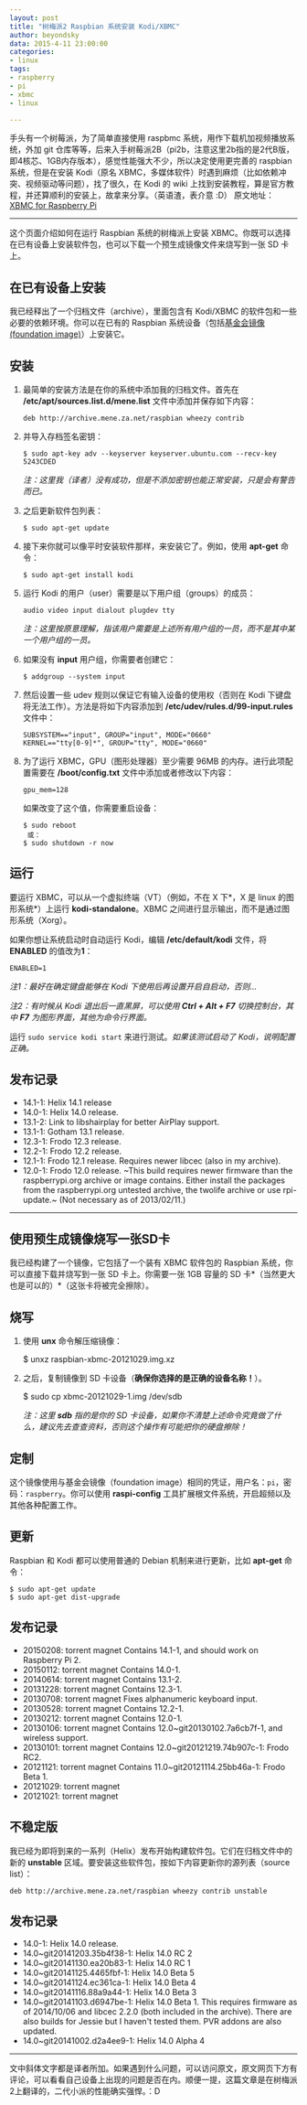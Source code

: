 ```yaml
---
layout: post
title: "树梅派2 Raspbian 系统安装 Kodi/XBMC"
author: beyondsky
data: 2015-4-11 23:00:00
categories:
- linux
tags:
- raspberry
- pi
- xbmc
- linux

---
```


手头有一个树莓派，为了简单直接使用 raspbmc 系统，用作下载机加视频播放系统，外加 git 仓库等等，后来入手树莓派2B（pi2b，注意这里2b指的是2代B版，即4核芯、1GB内存版本），感觉性能强大不少，所以决定使用更完善的 raspbian 系统，但是在安装 Kodi（原名 XBMC，多媒体软件）时遇到麻烦（比如依赖冲突、视频驱动等问题），找了很久，在 Kodi 的 wiki 上找到安装教程，算是官方教程，并还算顺利的安装上，故拿来分享。（英语渣，表介意 :D）
原文地址：[XBMC for Raspberry Pi][1]

-----------

这个页面介绍如何在运行 Raspbian 系统的树梅派上安装 XBMC。你既可以选择在已有设备上安装软件包，也可以下载一个预生成镜像文件来烧写到一张 SD 卡上。

## 在已有设备上安装
我已经释出了一个归档文件（archive），里面包含有 Kodi/XBMC 的软件包和一些必要的依赖环境。你可以在已有的 Raspbian 系统设备（包括[基金会镜像(foundation image)][2]）上安装它。

## 安装

 1. 最简单的安装方法是在你的系统中添加我的归档文件。首先在 **/etc/apt/sources.list.d/mene.list**
    文件中添加并保存如下内容：
    
        deb http://archive.mene.za.net/raspbian wheezy contrib
 2. 并导入存档签名密钥：
    
        $ sudo apt-key adv --keyserver keyserver.ubuntu.com --recv-key 5243CDED
        
    *注：这里我（译者）没有成功，但是不添加密钥也能正常安装，只是会有警告而已。*
 3. 之后更新软件包列表：
    
        $ sudo apt-get update
 4. 接下来你就可以像平时安装软件那样，来安装它了。例如，使用 **apt-get** 命令：
    
        $ sudo apt-get install kodi
 5. 运行 Kodi 的用户（user）需要是以下用户组（groups）的成员：
    
        audio video input dialout plugdev tty
    
    *注：这里按原意理解，指该用户需要是上述所有用户组的一员，而不是其中某一个用户组的一员。*
 6. 如果没有 **input** 用户组，你需要者创建它：
    
        $ addgroup --system input
 7. 然后设置一些 udev 规则以保证它有输入设备的使用权（否则在 Kodi 下键盘将无法工作）。方法是将如下内容添加到
    **/etc/udev/rules.d/99-input.rules** 文件中：
    
        SUBSYSTEM=="input", GROUP="input", MODE="0660"
        KERNEL=="tty[0-9]*", GROUP="tty", MODE="0660"
 8. 为了运行 XBMC，GPU（图形处理器）至少需要 96MB 的内存。进行此项配置需要在 **/boot/config.txt**
    文件中添加或者修改以下内容：
    
        gpu_mem=128
    
    如果改变了这个值，你需要重启设备：
    
        $ sudo reboot
         或：    
        $ sudo shutdown -r now

## 运行
要运行 XBMC，可以从一个虚拟终端（VT）（例如，不在 X 下*，X 是 linux 的图形系统*）上运行 **kodi-standalone**。XBMC 之间进行显示输出，而不是通过图形系统（Xorg）。

如果你想让系统启动时自动运行 Kodi，编辑 **/etc/default/kodi** 文件，将 **ENABLED** 的值改为**1**：

    ENABLED=1

*注1：最好在确定键盘能够在 Kodi 下使用后再设置开启自启动，否则...*

*注2：有时候从 Kodi 退出后一直黑屏，可以使用 **Ctrl + Alt + F7** 切换控制台，其中 **F7** 为图形界面，其他为命令行界面。*

运行 `sudo service kodi start` 来进行测试。*如果该测试启动了 Kodi，说明配置正确。*

## 发布记录
 - 14.1-1: Helix 14.1 release
 - 14.0-1: Helix 14.0 release.
 - 13.1-2: Link to libshairplay for better AirPlay support.
 - 13.1-1: Gotham 13.1 release.
 - 12.3-1: Frodo 12.3 release.
 - 12.2-1: Frodo 12.2 release.
 - 12.1-1: Frodo 12.1 release. Requires newer libcec (also in my archive).
 - 12.0-1: Frodo 12.0 release. ~This build requires newer firmware than the raspberrypi.org archive or image contains. Either install the packages from the raspberrypi.org untested archive, the twolife archive or use rpi-update.~ (Not necessary as of 2013/02/11.)

-----------

## 使用预生成镜像烧写一张SD卡
我已经构建了一个镜像，它包括了一个装有 XBMC 软件包的 Raspbian 系统，你可以直接下载并烧写到一张 SD 卡上。你需要一张 1GB 容量的 SD 卡*（当然更大也是可以的）*（这张卡将被完全擦除）。

## 烧写

 1. 使用 **unx** 命令解压缩镜像：
    
    $ unxz raspbian-xbmc-20121029.img.xz
 2. 之后，复制镜像到 SD 卡设备（**确保你选择的是正确的设备名称！**）。
    
    $ sudo cp xbmc-20121029-1.img /dev/sdb
    
    *注：这里 **sdb** 指的是你的 SD 卡设备，如果你不清楚上述命令究竟做了什么，建议先去查查资料，否则这个操作有可能把你的硬盘擦除！*

## 定制
这个镜像使用与基金会镜像（foundation image）相同的凭证，用户名：`pi`，密码：`raspberry`。你可以使用 **raspi-config** 工具扩展根文件系统，开启超频以及其他各种配置工作。

## 更新
Raspbian 和 Kodi 都可以使用普通的 Debian 机制来进行更新，比如 **apt-get** 命令：

    $ sudo apt-get update
    $ sudo apt-get dist-upgrade

## 发布记录

 - 20150208: torrent magnet Contains 14.1-1, and should work on
   Raspberry Pi 2.
 - 20150112: torrent magnet Contains 14.0-1.
 - 20140614: torrent magnet Contains 13.1-2.
 - 20131228: torrent magnet Contains 12.3-1.
 - 20130708: torrent magnet Fixes alphanumeric keyboard input.
 - 20130528: torrent magnet Contains 12.2-1.
 - 20130212: torrent magnet Contains 12.0-1.
 - 20130106: torrent magnet Contains 12.0~git20130102.7a6cb7f-1, and wireless support.
 - 20130101: torrent magnet Contains 12.0~git20121219.74b907c-1: Frodo RC2.
 - 20121121: torrent magnet Contains 11.0~git20121114.25bb46a-1: Frodo Beta 1.
 - 20121029: torrent magnet
 - 20121021: torrent magnet

## 不稳定版
我已经为即将到来的一系列（Helix）发布开始构建软件包。它们在归档文件中的新的 **unstable** 区域。要安装这些软件包，按如下内容更新你的源列表（source list）：

    deb http://archive.mene.za.net/raspbian wheezy contrib unstable

## 发布记录
 - 14.0-1: Helix 14.0 release.
 - 14.0~git20141203.35b4f38-1: Helix 14.0 RC 2
 - 14.0~git20141130.ea20b83-1: Helix 14.0 RC 1
 - 14.0~git20141125.4465fbf-1: Helix 14.0 Beta 5
 - 14.0~git20141124.ec361ca-1: Helix 14.0 Beta 4
 - 14.0~git20141116.88a9a44-1: Helix 14.0 Beta 3
 - 14.0~git20141103.d6947be-1: Helix 14.0 Beta 1. This requires firmware as of 2014/10/06 and libcec 2.2.0 (both included in the archive). There are also builds for Jessie but I haven't tested them. PVR addons are also updated.
 - 14.0~git20141002.d2a4ee9-1: Helix 14.0 Alpha 4


----------

文中斜体文字都是译者所加。如果遇到什么问题，可以访问原文，原文网页下方有评论，可以看看自己设备上出现的问题是否在内。顺便一提，这篇文章是在树梅派2上翻译的，二代小派的性能确实强悍。：D


  [1]: http://michael.gorven.za.net/raspberrypi/xbmc
  [2]: https://www.raspberrypi.org/downloads/
